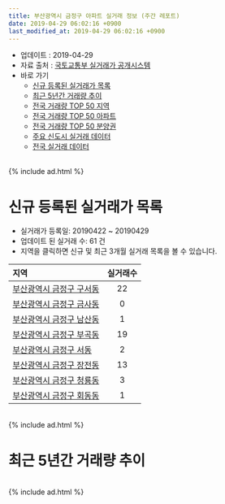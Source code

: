 ```yaml
---
title: 부산광역시 금정구 아파트 실거래 정보 (주간 레포트)
date: 2019-04-29 06:02:16 +0900
last_modified_at: 2019-04-29 06:02:16 +0900
---
```


* 업데이트 : 2019-04-29
* 자료 출처 : [국토교통부 실거래가 공개시스템](http://rt.molit.go.kr)
* 바로 가기
    * [신규 등록된 실거래가 목록](#신규-등록된-실거래가-목록)
    * [최근 5년간 거래량 추이](#최근-5년간-거래량-추이)
    * [전국 거래량 TOP 50 지역](https://inasie.github.io/apt-trade-info/최근-3개월-전국에서-가장-거래가-많이-발생한-지역)
    * [전국 거래량 TOP 50 아파트](https://inasie.github.io/apt-trade-info/최근-3개월-전국에서-가장-거래가-많이-발생한-아파트)
    * [전국 거래량 TOP 50 분양권](https://inasie.github.io/apt-trade-info/최근-3개월-전국에서-가장-거래가-많이-발생한-분양권)
    * [주요 신도시 실거래 데이터](https://inasie.github.io/apt-trade-info/주요-신도시)
    * [전국 실거래 데이터](https://inasie.github.io/apt-trade-info/전국)

<br>
{% include ad.html %}
<br>

# 신규 등록된 실거래가 목록
* 실거래가 등록일: 20190422 ~ 20190429
* 업데이트 된 실거래 수: 61 건
* 지역을 클릭하면 신규 및 최근 3개월 실거래 목록을 볼 수 있습니다.


|지역|실거래수|
|:---|:---:|
|[부산광역시 금정구 구서동](https://inasie.github.io/apt-trade-info/부산광역시-금정구-구서동)|22|
|[부산광역시 금정구 금사동](https://inasie.github.io/apt-trade-info/부산광역시-금정구-금사동)|0|
|[부산광역시 금정구 남산동](https://inasie.github.io/apt-trade-info/부산광역시-금정구-남산동)|1|
|[부산광역시 금정구 부곡동](https://inasie.github.io/apt-trade-info/부산광역시-금정구-부곡동)|19|
|[부산광역시 금정구 서동](https://inasie.github.io/apt-trade-info/부산광역시-금정구-서동)|2|
|[부산광역시 금정구 장전동](https://inasie.github.io/apt-trade-info/부산광역시-금정구-장전동)|13|
|[부산광역시 금정구 청룡동](https://inasie.github.io/apt-trade-info/부산광역시-금정구-청룡동)|3|
|[부산광역시 금정구 회동동](https://inasie.github.io/apt-trade-info/부산광역시-금정구-회동동)|1|


<br>
{% include ad.html %}
<br>

# 최근 5년간 거래량 추이


<div style="width:100%;">
    <canvas id="deal_progress" height="200"></canvas>
</div>

<script>
new Chart(document.getElementById("deal_progress"), {
    type: 'line',
    data: {
        labels: ['201404','201405','201406','201407','201408','201409','201410','201411','201412','201501','201502','201503','201504','201505','201506','201507','201508','201509','201510','201511','201512','201601','201602','201603','201604','201605','201606','201607','201608','201609','201610','201611','201612','201701','201702','201703','201704','201705','201706','201707','201708','201709','201710','201711','201712','201801','201802','201803','201804','201805','201806','201807','201808','201809','201810','201811','201812','201901','201902','201903','201904'],
        datasets: [{
            label: '매매',
            pointRadius: 1,
            data: [255, 208, 234, 237, 284, 334, 340, 252, 252, 288, 235, 427, 377, 335, 252, 270, 253, 263, 380, 227, 190, 170, 174, 247, 259, 224, 266, 286, 319, 364, 494, 298, 182, 205, 279, 278, 235, 273, 293, 298, 198, 239, 190, 204, 131, 209, 175, 184, 147, 174, 99, 132, 144, 158, 174, 141, 149, 107, 107, 87, 40],
            borderColor: "rgba(255, 201, 14, 1)",
            backgroundColor: "rgba(255, 201, 14, 0.5)",
            fill: false,
            lineTension: 0
        },{
            label: '전월세',
            pointRadius: 1,
            data: [109, 133, 130, 136, 122, 127, 152, 131, 128, 161, 146, 166, 138, 115, 137, 132, 108, 111, 149, 142, 147, 136, 135, 112, 133, 121, 126, 142, 174, 145, 181, 142, 158, 162, 194, 110, 124, 105, 139, 157, 166, 180, 187, 218, 192, 227, 196, 193, 176, 146, 118, 161, 161, 146, 159, 124, 146, 177, 154, 123, 59],
            borderColor: "rgba(0, 141, 185, 1)",
            backgroundColor: "rgba(0, 141, 185, 0.5)",
            fill: false,
            lineTension: 0
        }
        ]
    },
    options: {
        responsive: true,
        title: {
            display: false
        },
        tooltips: {
            mode: 'index',
            intersect: false
        },
        hover: {
            mode: 'nearest',
            intersect: true
        },
        scales: {
            xAxes: [{
                display: true,
                scaleLabel: {
                    display: true,
                    labelString: '년/월'
                }
            }],
            yAxes: [{
                display: true,
                ticks: {
                    suggestedMin: 0,
                },
                scaleLabel: {
                    display: true,
                    labelString: '실거래 수'
                }
            }]
        }
    }
});

</script>


<br>
{% include ad.html %}
<br>

